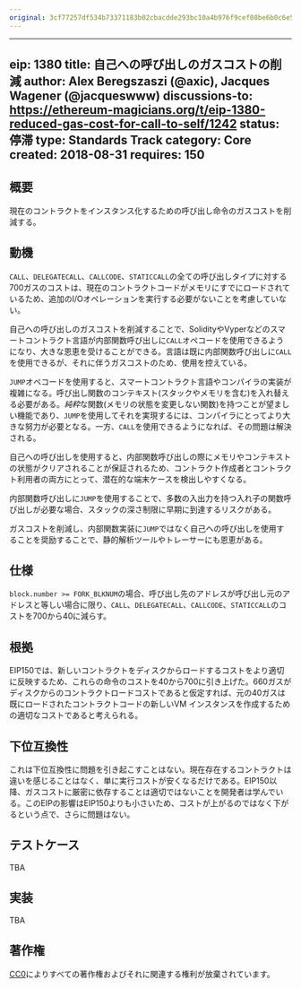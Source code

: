 ```yaml
---
original: 3cf77257df534b73371183b02cbacdde293bc10a4b976f9cef08be6b0c6e5409
---
```


---
eip: 1380
title: 自己への呼び出しのガスコストの削減
author: Alex Beregszaszi (@axic), Jacques Wagener (@jacqueswww)
discussions-to: https://ethereum-magicians.org/t/eip-1380-reduced-gas-cost-for-call-to-self/1242
status: 停滞
type: Standards Track
category: Core
created: 2018-08-31
requires: 150
---

## 概要

現在のコントラクトをインスタンス化するための呼び出し命令のガスコストを削減する。

## 動機

`CALL`、`DELEGATECALL`、`CALLCODE`、`STATICCALL`の全ての呼び出しタイプに対する700ガスのコストは、現在のコントラクトコードがメモリにすでにロードされているため、追加のI/Oオペレーションを実行する必要がないことを考慮していない。

自己への呼び出しのガスコストを削減することで、SolidityやVyperなどのスマートコントラクト言語が内部関数呼び出しに`CALL`オペコードを使用できるようになり、大きな恩恵を受けることができる。言語は既に内部関数呼び出しに`CALL`を使用できるが、それに伴うガスコストのため、使用を控えている。

`JUMP`オペコードを使用すると、スマートコントラクト言語やコンパイラの実装が複雑になる。呼び出し関数のコンテキスト(スタックやメモリを含む)を入れ替える必要がある。*純粋*な関数(メモリの状態を変更しない関数)を持つことが望ましい機能であり、`JUMP`を使用してそれを実現するには、コンパイラにとってより大きな努力が必要となる。一方、`CALL`を使用できるようになれば、その問題は解決される。

自己への呼び出しを使用すると、内部関数呼び出しの際にメモリやコンテキストの状態がクリアされることが保証されるため、コントラクト作成者とコントラクト利用者の両方にとって、潜在的な端末ケースを検出しやすくなる。

内部関数呼び出しに`JUMP`を使用することで、多数の入出力を持つ入れ子の関数呼び出しが必要な場合、スタックの深さ制限に早期に到達するリスクがある。

ガスコストを削減し、内部関数実装に`JUMP`ではなく自己への呼び出しを使用することを奨励することで、静的解析ツールやトレーサーにも恩恵がある。

## 仕様

`block.number >= FORK_BLKNUM`の場合、呼び出し先のアドレスが呼び出し元のアドレスと等しい場合に限り、`CALL`、`DELEGATECALL`、`CALLCODE`、`STATICCALL`のコストを700から40に減らす。

## 根拠

EIP150では、新しいコントラクトをディスクからロードするコストをより適切に反映するため、これらの命令のコストを40から700に引き上げた。660ガスがディスクからのコントラクトロードコストであると仮定すれば、元の40ガスは既にロードされたコントラクトコードの新しいVM インスタンスを作成するための適切なコストであると考えられる。

## 下位互換性

これは下位互換性に問題を引き起こすことはない。現在存在するコントラクトは違いを感じることはなく、単に実行コストが安くなるだけである。EIP150以降、ガスコストに厳密に依存することは適切ではないことを開発者は学んでいる。このEIPの影響はEIP150よりも小さいため、コストが上がるのではなく下がるという点で、さらに問題はない。

## テストケース

TBA

## 実装

TBA

## 著作権

[CC0](../LICENSE.md)によりすべての著作権およびそれに関連する権利が放棄されています。
